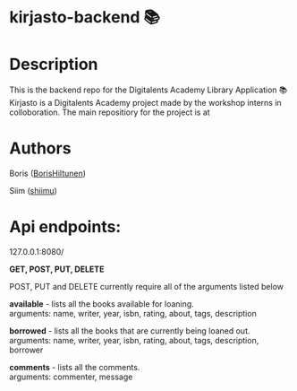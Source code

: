# kirjasto-backend 📚

# Description
This is the backend repo for the Digitalents Academy Library Application 📚 Kirjasto is a Digitalents Academy project made by the workshop interns in colloboration. The main repositiory for the project is at <link>

# Authors
Boris ([BorisHiltunen](https://github.com/BorisHiltunen))

Siim ([shiimu](https://github.com/shiimu))

# Api endpoints:

127.0.0.1:8080/

<b>GET, POST, PUT, DELETE</b>

POST, PUT and DELETE currently require all of the arguments listed below

<b>available</b> - lists all the books available for loaning. <br />
arguments: name, writer, year, isbn, rating, about, tags, description

<b>borrowed</b> - lists all the books that are currently being loaned out. <br />
arguments: name, writer, year, isbn, rating, about, tags, description, borrower

<b>comments</b> - lists all the comments. <br />
arguments: commenter, message
